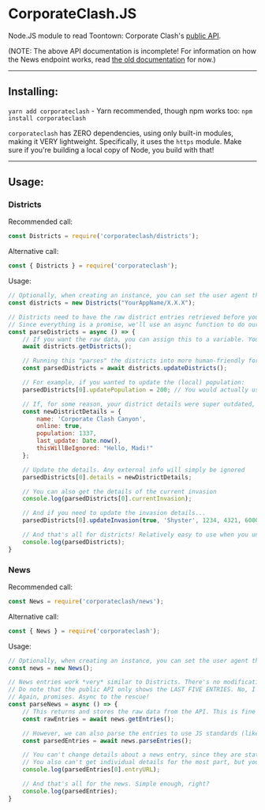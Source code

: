 # CorporateClash.JS
Node.JS module to read Toontown: Corporate Clash's [public API](https://apidocs.corporateclash.net/).

(NOTE: The above API documentation is incomplete! For information on how the News endpoint works, read [the old documentation](https://github.com/CorporateClash/api-docs/) for now.)

---

## Installing:
`yarn add corporateclash` - Yarn recommended, though npm works too: `npm install corporateclash`

`corporateclash` has ZERO dependencies, using only built-in modules, making it VERY lightweight. Specifically, it uses the `https` module. Make sure if you're building a local copy of Node, you build with that!

---

## Usage:
### Districts
Recommended call:  
```js
const Districts = require('corporateclash/districts');
```

Alternative call:
```js
const { Districts } = require('corporateclash');
```

Usage:
```js
// Optionally, when creating an instance, you can set the user agent that's sent to the API. If left blank, it uses 'CorporateClash.JS/<CorporateClash.JS Version>'
const districts = new Districts("YourAppName/X.X.X");

// Districts need to have the raw district entries retrieved before you can use programmer-friendly versions.
// Since everything is a promise, we'll use an async function to do our dirty work.
const parseDistricts = async () => {
    // If you want the raw data, you can assign this to a variable. You won't be able to update individual entries, however.
    await districts.getDistricts();

    // Running this "parses" the districts into more human-friendly format better suited for code, while also allowing you to update and get info of each district individually.
    const parsedDistricts = await districts.updateDistricts();

    // For example, if you wanted to update the (local) population:
    parsedDistricts[0].updatePopulation = 200; // You would actually use a value retrieved from the API here, but whatever.

    // If, for some reason, your district details were super outdated, you can update them, as well.
    const newDistrictDetails = {
        name: 'Corporate Clash Canyon',
        online: true,
        population: 1337,
        last_update: Date.now(),
        thisWillBeIgnored: "Hello, Madi!"
    };

    // Update the details. Any external info will simply be ignored
    parsedDistricts[0].details = newDistrictDetails;

    // You can also get the details of the current invasion
    console.log(parsedDistricts[0].currentInvasion);

    // And if you need to update the invasion details...
    parsedDistricts[0].updateInvasion(true, 'Shyster', 1234, 4321, 60000);

    // And that's all for districts! Relatively easy to use when you understand their format.
    console.log(parsedDistricts);
}
```

### News
Recommended call: 
```js
const News = require('corporateclash/news');
```

Alternative call:
```js
const { News } = require('corporateclash');
```

Usage:
```js
// Optionally, when creating an instance, you can set the user agent that's sent to the API. If left blank, it uses 'CorporateClash.JS/<CorporateClash.JS Version>'
const news = new News();

// News entries work *very* similar to Districts. There's no modification, however, and typically you'll want the whole object.
// Do note that the public API only shows the LAST FIVE ENTRIES. No, I don't know why.
// Again, promises. Async to the rescue!
const parseNews = async () => {
    // This returns and stores the raw data from the API. This is fine for the most part, so you can probably just use this.
    const rawEntries = await news.getEntries();

    // However, we can also parse the entries to use JS standards (like changing image_url -> image) and parse the URL to the entry for you!
    const parsedEntries = await news.parseEntries();

    // You can't change details about a news entry, since they are static. If you got wrong info on an entry, you'll just have to retry.
    // You also can't get individual details for the most part, but you can get the URL of an entry!
    console.log(parsedEntries[0].entryURL);

    // And that's all for the news. Simple enough, right?
    console.log(parsedEntries);
}
```